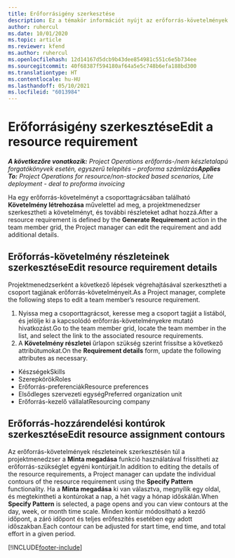 ```yaml
---
title: Erőforrásigény szerkesztése
description: Ez a témakör információt nyújt az erőforrás-követelmények frissítésével kapcsolatban.
author: ruhercul
ms.date: 10/01/2020
ms.topic: article
ms.reviewer: kfend
ms.author: ruhercul
ms.openlocfilehash: 12d14167d5dcb9b43dee854981c551c6e5b734ee
ms.sourcegitcommit: 40f68387f594180af64a5e5c748b6efa188bd300
ms.translationtype: HT
ms.contentlocale: hu-HU
ms.lasthandoff: 05/10/2021
ms.locfileid: "6013984"
---
```

# <a name="edit-a-resource-requirement"></a><span data-ttu-id="d62bc-103">Erőforrásigény szerkesztése</span><span class="sxs-lookup"><span data-stu-id="d62bc-103">Edit a resource requirement</span></span>

<span data-ttu-id="d62bc-104">_**A következőre vonatkozik:** Project Operations erőforrás-/nem készletalapú forgatókönyvek esetén, egyszerű telepítés – proforma számlázás_</span><span class="sxs-lookup"><span data-stu-id="d62bc-104">_**Applies To:** Project Operations for resource/non-stocked based scenarios, Lite deployment - deal to proforma invoicing_</span></span>

<span data-ttu-id="d62bc-105">Ha egy erőforrás-követelményt a csoporttagrácsában található **Követelmény létrehozása** művelettel ad meg, a projektmenedzser szerkesztheti a követelményt, és további részleteket adhat hozzá.</span><span class="sxs-lookup"><span data-stu-id="d62bc-105">After a resource requirement is defined by the **Generate Requirement** action in the team member grid, the Project manager can edit the requirement and add additional details.</span></span>

## <a name="edit-resource-requirement-details"></a><span data-ttu-id="d62bc-106">Erőforrás-követelmény részleteinek szerkesztése</span><span class="sxs-lookup"><span data-stu-id="d62bc-106">Edit resource requirement details</span></span>

<span data-ttu-id="d62bc-107">Projektmenedzserként a következő lépések végrehajtásával szerkesztheti a csoport tagjának erőforrás-követelményeit.</span><span class="sxs-lookup"><span data-stu-id="d62bc-107">As a Project manager, complete the following steps to edit a team member’s resource requirement.</span></span>

1. <span data-ttu-id="d62bc-108">Nyissa meg a csoporttagrácsot, keresse meg a csoport tagját a listából, és jelölje ki a kapcsolódó erőforrás-követelményekre mutató hivatkozást.</span><span class="sxs-lookup"><span data-stu-id="d62bc-108">Go to the team member grid, locate the team member in the list, and select the link to the associated resource requirements.</span></span>
2. <span data-ttu-id="d62bc-109">A **Követelmény részletei** űrlapon szükség szerint frissítse a következő attribútumokat.</span><span class="sxs-lookup"><span data-stu-id="d62bc-109">On the **Requirement details** form, update the following attributes as necessary.</span></span>

- <span data-ttu-id="d62bc-110">Készségek</span><span class="sxs-lookup"><span data-stu-id="d62bc-110">Skills</span></span>
- <span data-ttu-id="d62bc-111">Szerepkörök</span><span class="sxs-lookup"><span data-stu-id="d62bc-111">Roles</span></span>
- <span data-ttu-id="d62bc-112">Erőforrás-preferenciák</span><span class="sxs-lookup"><span data-stu-id="d62bc-112">Resource preferences</span></span>
- <span data-ttu-id="d62bc-113">Elsődleges szervezeti egység</span><span class="sxs-lookup"><span data-stu-id="d62bc-113">Preferred organization unit</span></span>
- <span data-ttu-id="d62bc-114">Erőforrás-kezelő vállalat</span><span class="sxs-lookup"><span data-stu-id="d62bc-114">Resourcing company</span></span>

## <a name="edit-resource-assignment-contours"></a><span data-ttu-id="d62bc-115">Erőforrás-hozzárendelési kontúrok szerkesztése</span><span class="sxs-lookup"><span data-stu-id="d62bc-115">Edit resource assignment contours</span></span>

<span data-ttu-id="d62bc-116">Az erőforrás-követelmények részleteinek szerkesztésén túl a projektmenedzser a **Minta megadása** funkció használatával frissítheti az erőforrás-szükséglet egyéni kontúrjait.</span><span class="sxs-lookup"><span data-stu-id="d62bc-116">In addition to editing the details of the resource requirements, a Project manager can update the individual contours of the resource requirement using the **Specify Pattern** functionality.</span></span> <span data-ttu-id="d62bc-117">Ha a **Minta megadása** ki van választva, megnyílik egy oldal, és megtekintheti a kontúrokat a nap, a hét vagy a hónap időskálán.</span><span class="sxs-lookup"><span data-stu-id="d62bc-117">When **Specify Pattern** is selected, a page opens and you can view contours at the day, week, or month time scale.</span></span> <span data-ttu-id="d62bc-118">Minden kontúr módosítható a kezdő időpont, a záró időpont és teljes erőfeszítés esetében egy adott időszakban.</span><span class="sxs-lookup"><span data-stu-id="d62bc-118">Each contour can be adjusted for start time, end time, and total effort in a given period.</span></span>

[!INCLUDE[footer-include](../includes/footer-banner.md)]